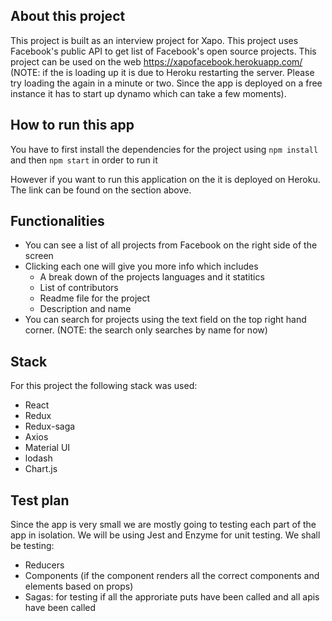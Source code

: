 ## About this project 

This project is built as an interview project for Xapo. This project uses Facebook's public API to get list of Facebook's open source projects. This project can be used on the web https://xapofacebook.herokuapp.com/ (NOTE: if the is loading up it is due to Heroku restarting the server.  Please try loading the again in a minute or two. Since the app is deployed on a free instance it has to start up dynamo which can take a few moments).

## How to run this app

You have to first install the dependencies for the project using 
`npm install`
and then
`npm start` in order to run it 

However if you want to run this application on the it is deployed on Heroku. The link can be found on the section above.



## Functionalities 
- You can see a list of all projects from Facebook on the right side of the screen 
- Clicking each one will give you more info which includes 
   - A break down of the projects languages and it statitics 
   - List of contributors
   - Readme file for the project
   - Description and name 
- You can search for projects using the text field on the top right hand corner. (NOTE: the search only searches by name for now)

## Stack 
For this project the following stack was used:
- React 
- Redux
- Redux-saga 
- Axios
- Material UI
- lodash
- Chart.js

## Test plan 
Since the app is very small we are mostly going to testing each part of the app in isolation. We will be using Jest and Enzyme for unit testing. We shall be testing:
- Reducers 
- Components (if the component renders all the correct components and elements based on props)
- Sagas: for testing if all the approriate puts have been called and all apis have been called
